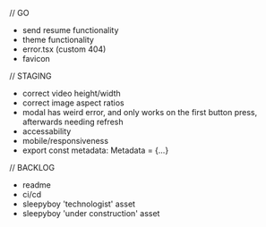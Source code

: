 // GO

- send resume functionality
- theme functionality
- error.tsx (custom 404)
- favicon

// STAGING

- correct video height/width
- correct image aspect ratios
- modal has weird error, and only works on the first button press, afterwards needing refresh
- accessability
- mobile/responsiveness
- export const metadata: Metadata = {...}

// BACKLOG

- readme
- ci/cd
- sleepyboy 'technologist' asset
- sleepyboy 'under construction' asset
